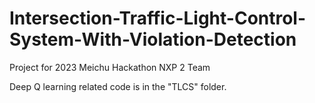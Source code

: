 # Intersection-Traffic-Light-Control-System-With-Violation-Detection
Project for 2023 Meichu Hackathon NXP 2 Team

Deep Q learning related code is in the "TLCS" folder. 
